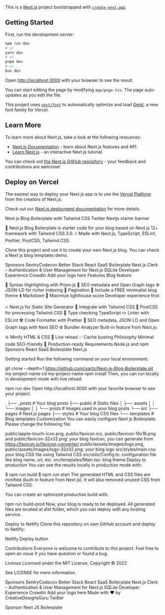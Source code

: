 This is a [Next.js](https://nextjs.org) project bootstrapped with [`create-next-app`](https://nextjs.org/docs/app/api-reference/cli/create-next-app).

## Getting Started

First, run the development server:

```bash
npm run dev
# or
yarn dev
# or
pnpm dev
# or
bun dev
```

Open [http://localhost:3000](http://localhost:3000) with your browser to see the result.

You can start editing the page by modifying `app/page.tsx`. The page auto-updates as you edit the file.

This project uses [`next/font`](https://nextjs.org/docs/app/building-your-application/optimizing/fonts) to automatically optimize and load [Geist](https://vercel.com/font), a new font family for Vercel.

## Learn More

To learn more about Next.js, take a look at the following resources:

- [Next.js Documentation](https://nextjs.org/docs) - learn about Next.js features and API.
- [Learn Next.js](https://nextjs.org/learn) - an interactive Next.js tutorial.

You can check out [the Next.js GitHub repository](https://github.com/vercel/next.js) - your feedback and contributions are welcome!

## Deploy on Vercel

The easiest way to deploy your Next.js app is to use the [Vercel Platform](https://vercel.com/new?utm_medium=default-template&filter=next.js&utm_source=create-next-app&utm_campaign=create-next-app-readme) from the creators of Next.js.

Check out our [Next.js deployment documentation](https://nextjs.org/docs/app/building-your-application/deploying) for more details.


Next js Blog Boilerplate with Tailwind CSS Twitter
Nextjs starter banner

🚀 Next.js Blog Boilerplate is starter code for your blog based on Next.js 12+ framework with Tailwind CSS 3.0. ⚡️ Made with Next.js, TypeScript, ESLint, Prettier, PostCSS, Tailwind CSS.

Clone this project and use it to create your own Next.js blog. You can check a Next js blog templates demo.

Sponsors
SentryCodecov	Better Stack	React SaaS Boilerplate Next.js
Clerk – Authentication & User Management for Next.js	SQLite Developer Experience	Crowdin
Add your logo here
Features
Blog feature:

🎈 Syntax Highlighting with Prism.js
🤖 SEO metadata and Open Graph tags
⚙️ JSON-LD for richer indexing
📖 Pagination
🌈 Include a FREE minimalist blog theme
⬇️ Markdown
💯 Maximize lighthouse score
Developer experience first:

🔥 Next.js for Static Site Generator
🎨 Integrate with Tailwind CSS
💅 PostCSS for processing Tailwind CSS
🎉 Type checking TypeScript
✏️ Linter with ESLint
🛠 Code Formatter with Prettier
🦊 SEO metadata, JSON-LD and Open Graph tags with Next SEO
⚙️ Bundler Analyzer
Built-in feature from Next.js:

☕ Minify HTML & CSS
💨 Live reload
✅ Cache busting
Philosophy
Minimal code
SEO-friendly
🚀 Production-ready
Requirements
Node.js and npm
Sponsors
React SaaS Boilerplate Next.js

Getting started
Run the following command on your local environment:

git clone --depth=1 https://github.com/ixartz/Next-js-Blog-Boilerplate.git my-project-name
cd my-project-name
npm install
Then, you can run locally in development mode with live reload:

npm run dev
Open http://localhost:3000 with your favorite browser to see your project.

.
├── _posts            # Your blog posts
├── public            # Static files
│   ├── assets
│   │   └── images
│   │       └── posts # Images used in your blog posts
└── src
    ├── pages         # Next.js pages
    ├── styles        # Your blog CSS files
    └── templates     # Blog templates
Customization
You can easily configure Next js Boilerplate. Please change the following file:

public/apple-touch-icon.png, public/favicon.ico, public/favicon-16x16.png and public/favicon-32x32.png: your blog favicon, you can generate from https://favicon.io/favicon-converter/
public/assets/images/logo.png, public/assets/images/logo-32x32.png: your blog logo
src/styles/main.css: your blog CSS file using Tailwind CSS
src/utils/Config.ts: configuration file like blog name, url, etc.
src/templates/Main.tsx: blog theme
Deploy to production
You can see the results locally in production mode with:

$ npm run build
$ npm run start
The generated HTML and CSS files are minified (built-in feature from Next js). It will also removed unused CSS from Tailwind CSS.

You can create an optimized production build with:

npm run build-prod
Now, your blog is ready to be deployed. All generated files are located at dist folder, which you can deploy with any hosting service.

Deploy to Netlify
Clone this repository on own GitHub account and deploy to Netlify:

Netlify Deploy button

Contributions
Everyone is welcome to contribute to this project. Feel free to open an issue if you have question or found a bug.

License
Licensed under the MIT License, Copyright © 2022

See LICENSE for more information.

Sponsors
SentryCodecov	Better Stack	React SaaS Boilerplate Next.js
Clerk – Authentication & User Management for Next.js	SQLite Developer Experience	Crowdin
Add your logo here
Made with ♥ by CreativeDesignsGuru Twitter

Sponsor Next JS Boilerplate
